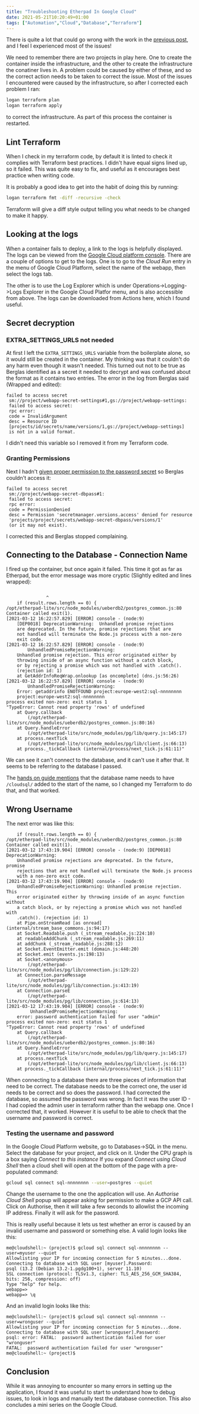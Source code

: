```yaml
---
title: "Troubleshooting Etherpad In Google Cloud"
date: 2021-05-21T10:20:49+01:00
tags: ["Automation","Cloud","Database","Terraform"]
---
```


There is quite a lot that could go wrong with the work in the 
[previous post](../connectingthedatabase/), and I feel I experienced most of the issues!

We need to remember there are two projects in play here. One to create the container inside
the infrastructure, and the other to create the infrastructure the conatiner lives in.
A problem could be caused by either of these, and so the correct action needs to be taken
to correct the issue. Most of the issues I encountered were caused by the infrastructure, so
after I corrected each problem I ran:

```bash
logan terraform plan
logan terraform apply
```
to correct the infrastructure. As part of this process the container is restarted.

## Lint Terraform

When I check in my terraform code, by default it is linted to check it complies with
Terraform best practices. I didn't have equal signs lined up, so it failed. This was
quite easy to fix, and useful as it encourages best practice when writing code.

It is probably a good idea to get into  the habit of  doing  this by running:
```bash
logan terraform fmt -diff -recursive -check 
```
Terraform will give a diff style output telling you what needs  to be changed to make it happy.

## Looking at the logs

When a container fails to deploy, a link to the logs is helpfully displayed. 
The logs can be viewed from the [Google Cloud platform console](https://console.cloud.google.com/).
There are a couple of options to get to the logs. One is to
go to the _Cloud Run_ entry in the menu of Google Cloud Platform, select the name
of the webapp, then select the logs tab.

The other is to use the Log Explorer which is under Operations->Logging->Logs Explorer
in the Google Cloud Platfor menu, and is also accessible from above. The logs can be downloaded
from Actions here, which I found useful. 

## Secret decryption

### EXTRA_SETTINGS_URLS not needed

At first I left the `EXTRA_SETTINGS_URLS` variable from the boilerplate alone, so it 
would still be created in the container. My thinking was that it
couldn't do any harm even though it wasn't needed. This turned out not to be true as
Berglas identified as a secret it needed to decrypt and was confused about the format
as it contains two entries. The error in the log from Berglas said (Wrapped and edited):

```console
failed to access secret
 sm://project/webapp-secret-settings#1,gs://project/webapp-settings:
 failed to access secret:
 rpc error:
 code = InvalidArgument
 desc = Resource ID
 [projects/id/secrets/name/versions/1,gs://project/webapp-settings]
 is not in a valid format.
```

I didn't need this variable so I removed it from my Terraform code.

### Granting Permissions

Next I hadn't 
[given proper permission to the password secret](../connectingthedatabase/#granting-access-to-the-secret)
so Berglas couldn't access it:

```console
failed to access secret
 sm://project/webapp-secret-dbpass#1:
 failed to access secret:
 rpc error:
 code = PermissionDenied
 desc = Permission 'secretmanager.versions.access' denied for resource
 'projects/project/secrets/webapp-secret-dbpass/versions/1'
 (or it may not exist).
```

I corrected this and Berglas stopped complaining.


## Connecting to the Database - Connection Name

I fired up the container, but once again it failed. This time it got
as far as Etherpad, but the error message was more cryptic (Slightly 
edited and lines wrapped):

```console

               ^
    if (result.rows.length == 0) {
/opt/etherpad-lite/src/node_modules/ueberdb2/postgres_common.js:80
Container called exit(1).
[2021-03-12 16:22:57.829] [ERROR] console - (node:9) 
    [DEP0018] DeprecationWarning:  Unhandled promise rejections
    are deprecated. In the future, promise rejections that are
    not handled will terminate the Node.js process with a non-zero
    exit code.
[2021-03-12 16:22:57.829] [ERROR] console - (node:9)
        UnhandledPromiseRejectionWarning:
    Unhandled promise rejection. This error originated either by
    throwing inside of an async function without a catch block,
    or by rejecting a promise which was not handled with .catch().
    (rejection id: 1)
    at GetAddrInfoReqWrap.onlookup [as oncomplete] (dns.js:56:26)
[2021-03-12 16:22:57.829] [ERROR] console - (node:9)
        UnhandledPromiseRejectionWarning:
    Error: getaddrinfo ENOTFOUND project:europe-west2:sql-nnnnnnnn 
	project:europe-west2:sql-nnnnnnnn
process exited non-zero: exit status 1
"TypeError: Cannot read property 'rows' of undefined
    at Query.callback 
        (/opt/etherpad-lite/src/node_modules/ueberdb2/postgres_common.js:80:16)
    at Query.handleError
        (/opt/etherpad-lite/src/node_modules/pg/lib/query.js:145:17)
    at process.nextTick 
        (/opt/etherpad-lite/src/node_modules/pg/lib/client.js:66:13)
    at process._tickCallback (internal/process/next_tick.js:61:11)"
``` 

We can see it can't connect to the database, and it can't use it
after that. It seems to be referring to the database I passed.

The 
[hands on guide mentions](https://techdesign.uis.cam.ac.uk/en/latest/guidance/hands-on-google-cloud/#connect-the-database-to-the-web-application)
that the database name needs to have
`/cloudsql/` added to the start of the name, so I changed my Terraform 
to do that, and that worked.

## Wrong Username

The next error was like this:

```console
    if (result.rows.length == 0) {
/opt/etherpad-lite/src/node_modules/ueberdb2/postgres_common.js:80
Container called exit(1).
[2021-03-12 17:43:19.904] [ERROR] console - (node:9) [DEP0018] DeprecationWarning:
    Unhandled promise rejections are deprecated. In the future, promise
    rejections that are not handled will terminate the Node.js process
    with a non-zero exit code.
[2021-03-12 17:43:19.904] [ERROR] console - (node:9) 
    UnhandledPromiseRejectionWarning: Unhandled promise rejection. This 
    error originated either by throwing inside of an async function without
    a catch block, or by rejecting a promise which was not handled with
    .catch(). (rejection id: 1)
    at Pipe.onStreamRead [as onread] (internal/stream_base_commons.js:94:17)
    at Socket.Readable.push (_stream_readable.js:224:10)
    at readableAddChunk (_stream_readable.js:269:11)
    at addChunk (_stream_readable.js:288:12)
    at Socket.EventEmitter.emit (domain.js:448:20)
    at Socket.emit (events.js:198:13)
    at Socket.<anonymous>
        (/opt/etherpad-lite/src/node_modules/pg/lib/connection.js:129:22)
    at Connection.parseMessage 
        (/opt/etherpad-lite/src/node_modules/pg/lib/connection.js:413:19)
    at Connection.parseE 
        (/opt/etherpad-lite/src/node_modules/pg/lib/connection.js:614:13)
[2021-03-12 17:43:19.904] [ERROR] console - (node:9)
         UnhandledPromiseRejectionWarning:
    error: password authentication failed for user "admin"
process exited non-zero: exit status 1
"TypeError: Cannot read property 'rows' of undefined
    at Query.callback 
        (/opt/etherpad-lite/src/node_modules/ueberdb2/postgres_common.js:80:16)
    at Query.handleError 
        (/opt/etherpad-lite/src/node_modules/pg/lib/query.js:145:17)
    at process.nextTick
        (/opt/etherpad-lite/src/node_modules/pg/lib/client.js:66:13)
    at process._tickCallback (internal/process/next_tick.js:61:11)"
```

When connecting to a database
there are three pieces of information that need to be correct. The database needs
to be the correct one, the user id needs to be correct and so does the password. 
I had corrected the database, so assumed the password was wrong.
In fact it was the user ID - I had copied the admin user in terraform
rather than the webapp one. Once I corrected that, it worked. However it is
useful to be able to check that the username and password is correct.

### Testing the username and password

In the Google Cloud Platform website, go to Databases->SQL in the menu.
Select the database for your project, and click on it. Under the CPU graph
is a box saying _Connect to this instance_ If you expand _Connect using Cloud Shell_
then a cloud shell will open at the bottom of the page with a pre-populated command:
```bash
gcloud sql connect sql-nnnnnnnn --user=postgres --quiet
```
Change  the username to the one the application will use. An _Authorise Cloud Shell_ 
popup will appear asking for permission to make a GCP API call. Click on Authorise, 
then it will take a few seconds to
allowlist the incoming IP address. Finally  it will ask for the password.

This is really useful because it lets us test whether an error is caused by an
invalid username and password or something else. A valid login looks like this:
```console
me@cloudshell:~ (project)$ gcloud sql connect sql-nnnnnnnn --user=myuser --quiet
Allowlisting your IP for incoming connection for 5 minutes...done.
Connecting to database with SQL user [myuser].Password:
psql (13.2 (Debian 13.2-1.pgdg100+1), server 11.10)
SSL connection (protocol: TLSv1.3, cipher: TLS_AES_256_GCM_SHA384, bits: 256, compression: off)
Type "help" for help.
webapp=>
webapp=> \q
```
And an invalid login looks like this:
```console
me@cloudshell:~ (project)$ gcloud sql connect sql-nnnnnnn --user=wronguser --quiet
Allowlisting your IP for incoming connection for 5 minutes...done.
Connecting to database with SQL user [wronguser].Password:
psql: error: FATAL:  password authentication failed for user "wronguser"
FATAL:  password authentication failed for user "wronguser"
me@cloudshell:~ (project)$
```

## Conclusion

While it was annoying  to encounter so many errors in setting up the application,
I found it was useful to start to understand how to debug issues, to look in logs
and manually test the database connection. This also concludes
a mini series on the Google Cloud.